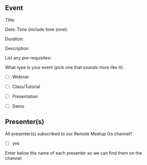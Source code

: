 ## Event
Title:

Date:
Time (include time zone):

Duration:

Description:

List any pre-requisites:

What type is your event (pick one that sounds more like it):

- [ ] Webinar
- [ ] Class/Tutorial
- [ ] Presentation
- [ ] Demo


## Presenter(s)

All presenter(s) subscribed to our Remote Meetup Go channel?
- [ ] yes

Enter below the name of each presenter so we can find them on the channel:
